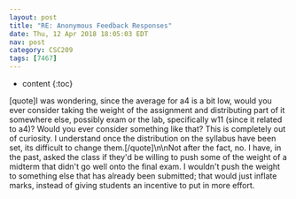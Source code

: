 ```yaml
---
layout: post
title: "RE: Anonymous Feedback Responses"
date: Thu, 12 Apr 2018 18:05:03 EDT
nav: post
category: CSC209
tags: [7467]
---
```


* content
{:toc}

[quote]I was wondering, since the average for a4 is a bit low, would you ever consider taking the weight of the assignment and distributing part of it somewhere else, possibly exam or the lab, specifically w11 (since it related to a4)? Would you ever consider something like that? This is completely out of curiosity. I understand once the distribution on the syllabus have been set, its difficult to change them.[/quote]\n\nNot after the fact, no. I have, in the past, asked the class if they'd be willing to push some of the weight of a midterm that didn't go well onto the final exam. I wouldn't push the weight to something else that has already been submitted; that would just inflate marks, instead of giving students an incentive to put in more effort.
<!-- more -->
<p></p>
